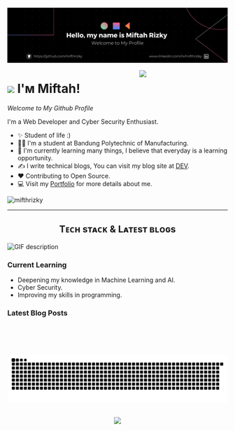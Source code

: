 <!--Banner-->
![mifthrizky Banner Image](./banner.png)

<!--Night Owl image-->
<div>
  <img align="right" width="40%" src="https://owlbertsio-resized.s3.amazonaws.com/Popper.psd.full.png">
</div>

<!--Header Name-->
# <img src="https://emojis.slackmojis.com/emojis/images/1531849430/4246/blob-sunglasses.gif?1531849430" width="30"/> I'ᴍ Miftah! 
*Welcome to My Github Profile*
<br /> 

<!--Start Intro-->               
<p align="left">I'm a Web Developer and Cyber Security Enthusiast. </p>

- ✨ Student of life :)
- 👨‍🎓 I'm a student at Bandung Polytechnic of Manufacturing.
- 🌱 I'm currently learning many things, I believe that everyday is a learning opportunity.
- ✍ I write technical blogs, You can visit my blog site at [DEV](..).
- ❤ Contributing to Open Source.
- 💻 Visit my [Portfolio](..) for more details about me.
<!--End Intro-->

<!--Profile Count Badge-->
<p align="left">
  <img src="https://komarev.com/ghpvc/?username=mifthrizky&label=Profile%20views&color=002cbd&style=for-the-badge&logo=star" alt="mifthrizky" style="padding-right:20px;" />
</p>

---


<!--Languages and Tools Section-->       
<h2 align="center">Tᴇᴄʜ sᴛᴀᴄᴋ & Lᴀᴛᴇsᴛ ʙʟᴏɢs</h2> 
<picture>
  <source media="(prefers-color-scheme: dark)" srcset="./Skills_Animation_Dark.gif">
  <source media="(prefers-color-scheme: light)" srcset="./Skills_Animation_White.gif">
  <img align="left" alt="GIF description" src="./Skills_Animation_White.gif">
</picture>
<br />

<h3 align="left">Current Learning</h3>
<ul align="left">
  <li>Deepening my knowledge in Machine Learning and AI.</li>
  <li>Cyber Security.</li>
  <li>Improving my skills in programming.</li>
</ul>
  
<h3 align="left">Latest Blog Posts</h3>
<!-- <ul align="left">
  <li><a href="#">😎Debug Like a Pro in 2025🧑‍💻</a></li>
  <li><a href="#">✨Open-Source Hidden Gems v2🤯</a></li>
  <li><a href="#">🫵You Should Try These Tools In Your Next Project</a></li>
</ul> -->
<br />
<br />
<br />
<br />

<picture align="center">
  <source media="(prefers-color-scheme: dark)" srcset="https://raw.githubusercontent.com/mifthrizky/profile/output/github-snake-dark.svg" />
  <source media="(prefers-color-scheme: light)" srcset="https://raw.githubusercontent.com/mifthrizky/profile/output/github-snake.svg" />
  <img alt="github-snake" src="https://raw.githubusercontent.com/mifthrizky/mifthrizky/output/github-snake.svg" />
</picture>
<br />
<br />
<!--Footer--> 
<p align="center">
  <img src="https://capsule-render.vercel.app/api?type=waving&color=gradient&height=65&section=footer"/>
</p>


